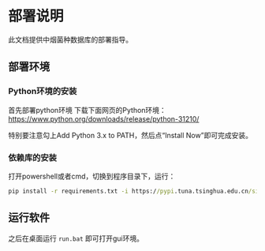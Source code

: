# 部署说明
此文档提供中烟菌种数据库的部署指导。

## 部署环境
### Python环境的安装
首先部署python环境
下载下面网页的Python环境：
https://www.python.org/downloads/release/python-31210/

特别要注意勾上Add Python 3.x to PATH，然后点“Install Now”即可完成安装。
### 依赖库的安装
打开powershell或者cmd，切换到程序目录下，运行：
```cmd
pip install -r requirements.txt -i https://pypi.tuna.tsinghua.edu.cn/simple --trusted-host pypi.tuna.tsinghua.edu.cn
```

## 运行软件

之后在桌面运行 `run.bat` 即可打开gui环境。